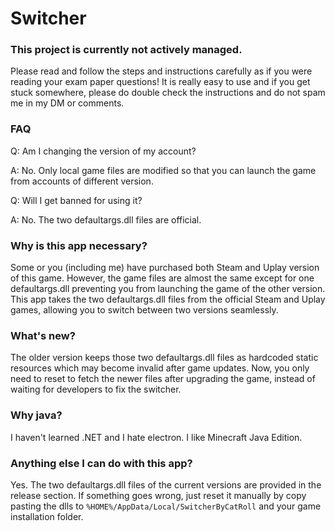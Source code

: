 # Switcher

### This project is currently not actively managed.

Please read and follow the steps and instructions carefully as if you were reading your exam paper questions!
It is really easy to use and if you get stuck somewhere, please do double check the instructions and do not
spam me in my DM or comments.

### FAQ
Q: Am I changing the version of my account?

A: No. Only local game files are modified so that you can launch the game from accounts of different version.

Q: Will I get banned for using it?

A: No. The two defaultargs.dll files are official.

### Why is this app necessary?

Some or you (including me) have purchased both Steam and Uplay version of this game. However, the game files
are almost the same except for one defaultargs.dll preventing you from launching the game of the other version.
This app takes the two defaultargs.dll files from the official Steam and Uplay games, allowing you to switch
between two versions seamlessly.

### What's new?
The older version keeps those two defaultargs.dll files as hardcoded static resources which may become invalid after game updates.
Now, you only need to reset to fetch the newer files after upgrading the game, instead of waiting for developers
to fix the switcher.

### Why java?
I haven't learned .NET and I hate electron. I like Minecraft Java Edition.

### Anything else I can do with this app?
Yes. The two defaultargs.dll files of the current versions are provided in the release section. 
If something goes wrong, just reset it manually by copy pasting the dlls to ```%HOME%/AppData/Local/SwitcherByCatRoll``` and your game installation folder.
